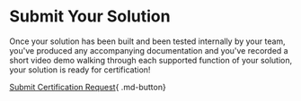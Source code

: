 # Submit Your Solution

Once your solution has been built and been tested internally by your team, you've produced any accompanying documentation and you've recorded a short video demo walking through each supported function of your solution, your solution is ready for certification!

[Submit Certification Request](https://venafi-service-certification-request.paperform.co){ .md-button}